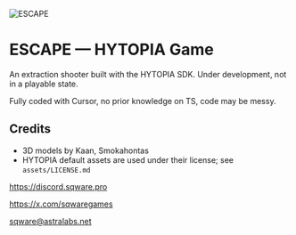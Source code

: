 ![ESCAPE](https://sqware.pro/assets/escape_banner.png)

# ESCAPE — HYTOPIA Game

An extraction shooter built with the HYTOPIA SDK. Under development, not in a playable state.

Fully coded with Cursor, no prior knowledge on TS, code may be messy.


## Credits

- 3D models by Kaan, Smokahontas
- HYTOPIA default assets are used under their license; see `assets/LICENSE.md`


https://discord.sqware.pro 

https://x.com/sqwaregames 

sqware@astralabs.net